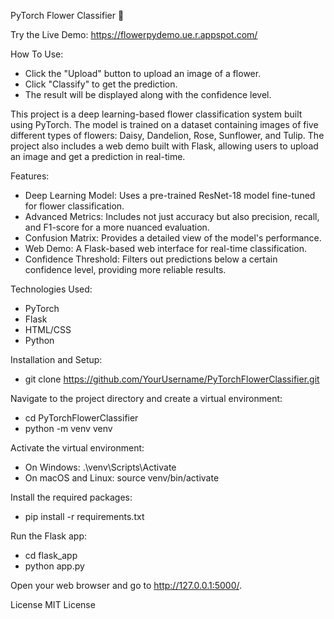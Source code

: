PyTorch Flower Classifier 🌸

Try the Live Demo: https://flowerpydemo.ue.r.appspot.com/

How To Use:
- Click the "Upload" button to upload an image of a flower.
- Click "Classify" to get the prediction.
- The result will be displayed along with the confidence level.

This project is a deep learning-based flower classification system built using PyTorch. The model is trained on a dataset containing images of five different types of flowers: Daisy, Dandelion, Rose, Sunflower, and Tulip. The project also includes a web demo built with Flask, allowing users to upload an image and get a prediction in real-time.

Features:
- Deep Learning Model: Uses a pre-trained ResNet-18 model fine-tuned for flower classification.
- Advanced Metrics: Includes not just accuracy but also precision, recall, and F1-score for a more nuanced evaluation.
- Confusion Matrix: Provides a detailed view of the model's performance.
- Web Demo: A Flask-based web interface for real-time classification.
- Confidence Threshold: Filters out predictions below a certain confidence level, providing more reliable results.

Technologies Used:
- PyTorch
- Flask
- HTML/CSS
- Python

Installation and Setup:
- git clone https://github.com/YourUsername/PyTorchFlowerClassifier.git

Navigate to the project directory and create a virtual environment:
- cd PyTorchFlowerClassifier
- python -m venv venv

Activate the virtual environment:
- On Windows: .\venv\Scripts\Activate
- On macOS and Linux: source venv/bin/activate

Install the required packages:
- pip install -r requirements.txt

Run the Flask app:
- cd flask_app
- python app.py

Open your web browser and go to http://127.0.0.1:5000/.

License
MIT License
